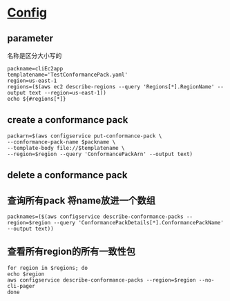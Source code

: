 # [Config](https://awscli.amazonaws.com/v2/documentation/api/latest/reference/configservice/index.html#cli-aws-configservice)

## parameter
名称是区分大小写的
```
packname=cliEc2app
templatename='TestConformancePack.yaml'
region=us-east-1
regions=($(aws ec2 describe-regions --query 'Regions[*].RegionName' --output text --region=us-east-1))
echo ${#regions[*]}
```

## create a conformance pack
```
packarn=$(aws configservice put-conformance-pack \
--conformance-pack-name $packname \
--template-body file://$templatename \
--region=$region --query 'ConformancePackArn' --output text)
```
## delete a conformance pack
## 查询所有pack 将name放进一个数组
```
packnames=($(aws configservice describe-conformance-packs --region=$region --query 'ConformancePackDetails[*].ConformancePackName' --output text))
```
## 查看所有region的所有一致性包
```
for region in $regions; do
echo $region
aws configservice describe-conformance-packs --region=$region --no-cli-pager
done

```
